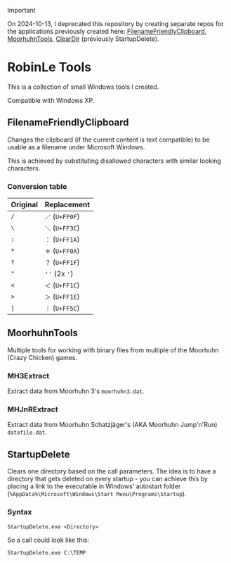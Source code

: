 ﻿> [!IMPORTANT]
> On 2024-10-13, I deprecated this repository by creating separate repos
> for the applications previously created here:
> [FilenameFriendlyClipboard](https://rle.sh/git-repo/FilenameFriendlyClipboard),
> [MoorhuhnTools](https://rle.sh/git-repo/MoorhuhnTools),
> [ClearDir](https://rle.sh/git-repo/ClearDir) (previously StartupDelete).

# RobinLe Tools
This is a collection of small Windows tools I created.

Compatible with Windows XP.



## FilenameFriendlyClipboard
Changes the clipboard (if the current content is text compatible) to be usable as a filename under Microsoft Windows.

This is achieved by substituting disallowed characters with similar looking characters.

### Conversion table
| Original            | Replacement      |
|---------------------|------------------|
| `/`                 |  `／` (`U+FF0F`) |
| `\`                 |  `＼` (`U+FF3C`) |
| `:`                 |  `：` (`U+FF1A`) |
| `*`                 |  `＊` (`U+FF0A`) |
| `?`                 |  `？` (`U+FF1F`) |
| `"`                 |  `''` (2x `'`)   |
| `<`                 |  `＜` (`U+FF1C`) |
| `>`                 |  `＞` (`U+FF1E`) |
| <code>&#124;</code> |  `｜` (`U+FF5C`) |


## MoorhuhnTools
Multiple tools for working with binary files from multiple of the Moorhuhn (Crazy Chicken) games.

### MH3Extract
Extract data from Moorhuhn 3's `moorhuhn3.dat`.

### MHJnRExtract
Extract data from Moorhuhn Schatzjäger's (AKA Moorhuhn Jump'n'Run) `datafile.dat`.


## StartupDelete
Clears one directory based on the call parameters.
The idea is to have a directory that gets deleted on every startup - you can achieve this by placing 
a link to the executable in Windows' autostart folder (`%AppData%\Microsoft\Windows\Start Menu\Programs\Startup`).

### Syntax
```
StartupDelete.exe <Directory>
```
So a call could look like this:
```
StartupDelete.exe C:\TEMP
```
